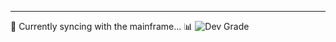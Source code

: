 ---
📡 Currently syncing with the mainframe...
📊 ![Dev Grade](https://github-readme-stats.vercel.app/api?username=0xKimutai&show_icons=false&hide=stars,commits,prs,issues,contribs&hide_title=true&rank_icon=percentile&hide_border=true&bg_color=0D1117&title_color=00FFFF&text_color=00CED1&icon_color=00FFFF)


